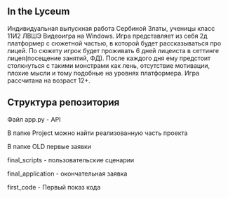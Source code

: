 ## In the Lyceum
Индивидуальная выпускная работа Сербиной Златы, ученицы класс 11И2 ЛВШЭ
Видеоигра на Windows.
Игра представляет из себя 2д платформер с сюжетной частью, в которой будет рассказываться про лицей. 
По сюжету игрок будет проживать 6 дней лицеиста в сеттинге лицея(посещение занятий, ФД). 
После каждого дня ему предстоит столкнуться с такими монстрами как лень, отсутствие мотивации, плохие мысли и тому подобные на уровнях платформера. Игра рассчитана на возраст 12+.

## Структура репозитория
Файл app.py - API

В папке Project можно найти реализованную часть проекта

В папке OLD первые заявки

final_scripts - пользовательские сценарии

final_application - окончательная заявка

first_code - Первый показ кода


